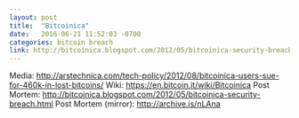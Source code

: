 ```yaml
---
layout: post
title:  "Bitcoinica"
date:   2016-06-21 11:52:03 -0700
categories: bitcoin breach
link: http://bitcoinica.blogspot.com/2012/05/bitcoinica-security-breach.html
---
```

Media: http://arstechnica.com/tech-policy/2012/08/bitcoinica-users-sue-for-460k-in-lost-bitcoins/
Wiki: https://en.bitcoin.it/wiki/Bitcoinica
Post Mortem: http://bitcoinica.blogspot.com/2012/05/bitcoinica-security-breach.html
Post Mortem (mirror): http://archive.is/nLAna
